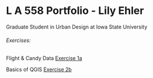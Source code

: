 # L A 558 Portfolio - Lily Ehler

Graduate Student in Urban Design at Iowa State University

###### Exercises:
Flight & Candy Data [Exercise 1a](ex1a.md)

Basics of QGIS [Exercise 2b](Exercises/2b/ex2b.md)
